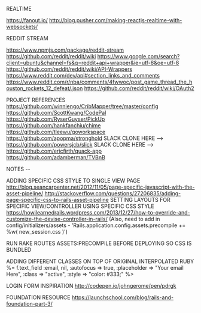 REALTIME

https://fanout.io/
http://blog.pusher.com/making-reactjs-realtime-with-websockets/


REDDIT STREAM

https://www.npmjs.com/package/reddit-stream
https://github.com/reddit/reddit/wiki
https://www.google.com/search?client=ubuntu&channel=fs&q=reddit+api+wrapper&ie=utf-8&oe=utf-8
https://github.com/reddit/reddit/wiki/API-Wrappers
https://www.reddit.com/dev/api#section_links_and_comments
https://www.reddit.com/r/nba/comments/4fwwoc/post_game_thread_the_houston_rockets_12_defeat/.json
https://github.com/reddit/reddit/wiki/OAuth2


PROJECT REFERENCES
https://github.com/winniengo/CribMapper/tree/master/config
https://github.com/ScottKwang/CodePal
https://github.com/RyserGuyser/PickUp
https://github.com/hankfanchiu/chime
https://github.com/tleewu/goworkspace
https://github.com/apopma/stronghold
SLACK CLONE HERE --> https://github.com/powersjcb/slick
SLACK CLONE HERE --> https://github.com/ericfirth/quack-app
https://github.com/adamberman/TVBnB


NOTES --

ADDING SPECIFIC CSS STYLE TO SINGLE VIEW PAGE
http://blog.seancarpenter.net/2012/11/05/page-specific-javascript-with-the-asset-pipeline/
http://stackoverflow.com/questions/27206835/adding-page-specific-css-to-rails-asset-pipeline
SETTING LAYOUTS FOR SPECIFIC VIEW/CONTROLLER USING SPECIFIC CSS STYLE
https://howilearnedrails.wordpress.com/2013/12/27/how-to-override-and-customize-the-devise-controller-in-rails/
(Also, need to add in config/initializers/assets - 'Rails.application.config.assets.precompile += %w( new_session.css )')

RUN RAKE ROUTES ASSETS:PRECOMPILE BEFORE DEPLOYING SO CSS IS BUNDLED

ADDING DIFFERENT CLASSES ON TOP OF ORIGINAL INTERPOLATED RUBY
%= f.text_field :email, nil, :autofocus => true, :placeholder => "Your email Here", :class => "active", :style => "color: #333;" %>


LOGIN FORM INSPIRATION
http://codepen.io/johngerome/pen/pdrgk

FOUNDATION RESOURCE
https://launchschool.com/blog/rails-and-foundation-part-3/

